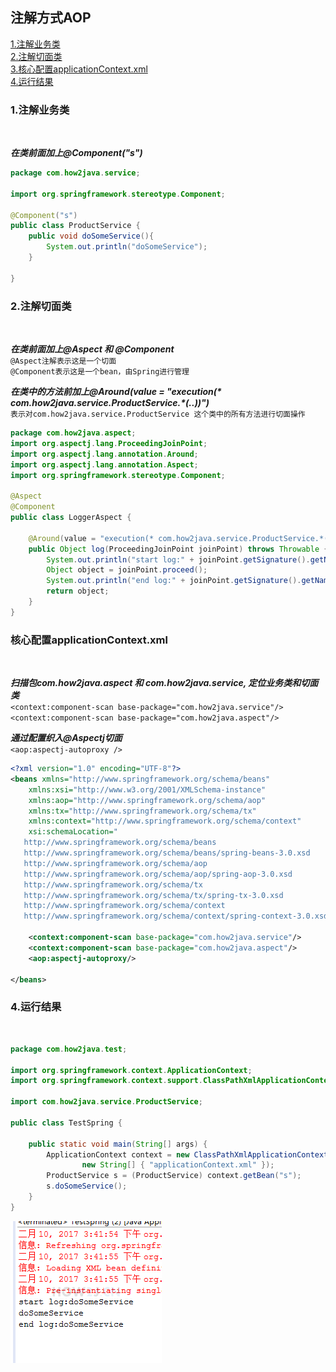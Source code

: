 注解方式AOP
---

[1.注解业务类](#1)<br>
[2.注解切面类](#2)<br>
[3.核心配置applicationContext.xml](#3)<br>
[4.运行结果](#4)<br>

<h3 id="1">1.注解业务类</h3><br>

***在类前面加上@Component("s")***
```java
package com.how2java.service;
 
import org.springframework.stereotype.Component;
 
@Component("s")
public class ProductService {
    public void doSomeService(){
        System.out.println("doSomeService");
    }
     
}
```
<h3 id="2">2.注解切面类</h3><br>

***在类前面加上@Aspect 和 @Component***<br>
`@Aspect注解表示这是一个切面`<br>
`@Component表示这是一个bean，由Spring进行管理`<br>

___在类中的方法前加上@Around(value = "execution(* com.how2java.service.ProductService.*(..))")___<br>
`表示对com.how2java.service.ProductService 这个类中的所有方法进行切面操作`<br>


```java
package com.how2java.aspect;
import org.aspectj.lang.ProceedingJoinPoint;
import org.aspectj.lang.annotation.Around;
import org.aspectj.lang.annotation.Aspect;
import org.springframework.stereotype.Component;
 
@Aspect
@Component
public class LoggerAspect {
     
    @Around(value = "execution(* com.how2java.service.ProductService.*(..))")
    public Object log(ProceedingJoinPoint joinPoint) throws Throwable {
        System.out.println("start log:" + joinPoint.getSignature().getName());
        Object object = joinPoint.proceed();
        System.out.println("end log:" + joinPoint.getSignature().getName());
        return object;
    }
}
```

<h3 id="3">核心配置applicationContext.xml</h3><br>

***扫描包com.how2java.aspect 和 com.how2java.service, 定位业务类和切面类***<br>
`<context:component-scan base-package="com.how2java.service"/>`<br>
`<context:component-scan base-package="com.how2java.aspect"/>`<br>

***通过配置织入@Aspectj切面***<br>
`<aop:aspectj-autoproxy />`<br>

```xml
<?xml version="1.0" encoding="UTF-8"?>
<beans xmlns="http://www.springframework.org/schema/beans"
    xmlns:xsi="http://www.w3.org/2001/XMLSchema-instance"
    xmlns:aop="http://www.springframework.org/schema/aop"
    xmlns:tx="http://www.springframework.org/schema/tx"
    xmlns:context="http://www.springframework.org/schema/context"
    xsi:schemaLocation="
   http://www.springframework.org/schema/beans
   http://www.springframework.org/schema/beans/spring-beans-3.0.xsd
   http://www.springframework.org/schema/aop
   http://www.springframework.org/schema/aop/spring-aop-3.0.xsd
   http://www.springframework.org/schema/tx
   http://www.springframework.org/schema/tx/spring-tx-3.0.xsd
   http://www.springframework.org/schema/context     
   http://www.springframework.org/schema/context/spring-context-3.0.xsd">
  	
  	<context:component-scan base-package="com.how2java.service"/>
    <context:component-scan base-package="com.how2java.aspect"/>
    <aop:aspectj-autoproxy/> 
   
</beans>
```
<h3 id="4">4.运行结果</h3><br>

```java
package com.how2java.test;
  
import org.springframework.context.ApplicationContext;
import org.springframework.context.support.ClassPathXmlApplicationContext;
 
import com.how2java.service.ProductService;
 
public class TestSpring {
  
    public static void main(String[] args) {
        ApplicationContext context = new ClassPathXmlApplicationContext(
                new String[] { "applicationContext.xml" });
        ProductService s = (ProductService) context.getBean("s");
        s.doSomeService();
    }
}
```
![](https://github.com/NTFSk/JavaLearning/blob/master/pictures/SSM/Spring/4087.png)
